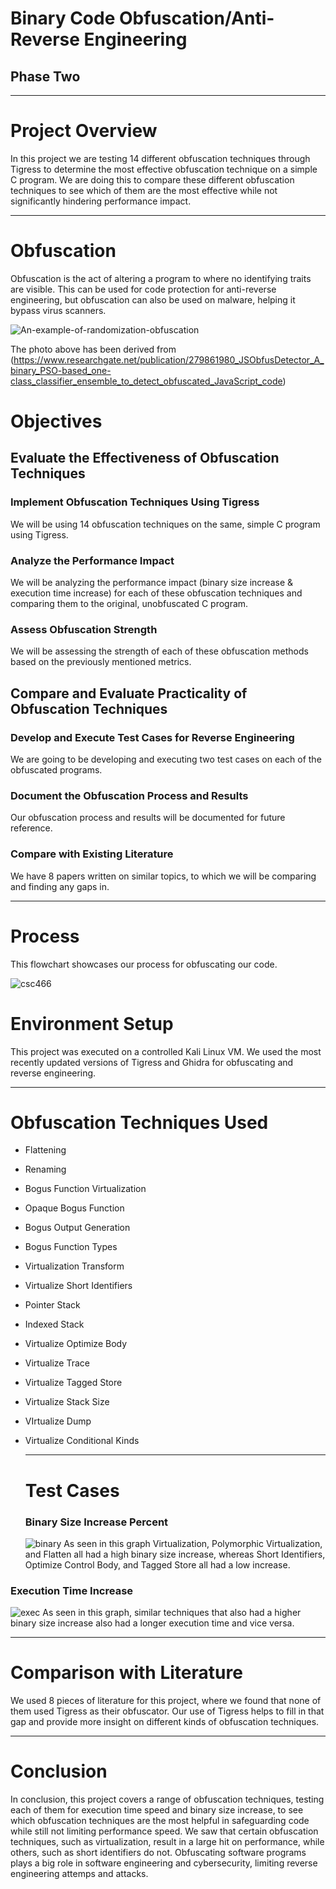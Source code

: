 # Binary Code Obfuscation/Anti-Reverse Engineering
## Phase Two

---

# Project Overview
In this project we are testing 14 different obfuscation techniques through Tigress to determine the most effective obfuscation technique on a simple C program. We are doing this to compare these different obfuscation techniques to see which of them are the most effective while not significantly hindering performance impact. 

---

# Obfuscation
Obfuscation is the act of altering a program to where no identifying traits are visible. This can be used for code protection for anti-reverse engineering, but obfuscation can also be used on malware, helping it bypass virus scanners.

![An-example-of-randomization-obfuscation](https://github.com/user-attachments/assets/3d145273-4505-4a07-9872-3d0456a1e87f)

The photo above has been derived from (https://www.researchgate.net/publication/279861980_JSObfusDetector_A_binary_PSO-based_one-class_classifier_ensemble_to_detect_obfuscated_JavaScript_code)


# Objectives
## Evaluate the Effectiveness of Obfuscation Techniques
### Implement Obfuscation Techniques Using Tigress​

We will be using 14 obfuscation techniques on the same, simple C program using Tigress. 



### Analyze the Performance Impact ​

We will be analyzing the performance impact (binary size increase & execution time increase) for each of these obfuscation techniques and comparing them to the original, unobfuscated C program. 

### Assess Obfuscation Strength 

We will be assessing the strength of each of these obfuscation methods based on the previously mentioned metrics. 

## Compare and Evaluate Practicality of Obfuscation Techniques ​

### Develop and Execute Test Cases for Reverse Engineering​

We are going to be developing and executing two test cases on each of the obfuscated programs.

### Document the Obfuscation Process and Results​

Our obfuscation process and results will be documented for future reference.

### Compare with Existing Literature ​

We have 8 papers written on similar topics, to which we will be comparing and finding any gaps in. 

---

# Process

This flowchart showcases our process for obfuscating our code. 

![csc466](https://github.com/user-attachments/assets/3c541cda-8b97-48ac-bb86-9203ca36700b)


# Environment Setup

This project was executed on a controlled Kali Linux VM. We used the most recently updated versions of Tigress and Ghidra for obfuscating and reverse engineering.

--- 

# Obfuscation Techniques Used

- Flattening
- Renaming
- Bogus Function Virtualization
- Opaque Bogus Function
- Bogus Output Generation
- Bogus Function Types
- Virtualization Transform
- Virtualize Short Identifiers
- Pointer Stack
- Indexed Stack
- Virtualize Optimize Body
- Virtualize Trace
- Virtualize Tagged Store
- Virtualize Stack Size
- VIrtualize Dump
- Virtualize Conditional Kinds

  ---

  # Test Cases
  ### Binary Size Increase Percent
  
  ![binary](https://github.com/user-attachments/assets/9bda582e-aca2-4570-b865-281bd2f2ea5f)
  As seen in this graph Virtualization, Polymorphic Virtualization, and Flatten all had a high binary size increase, whereas Short Identifiers, Optimize Control Body, and Tagged Store all had a low increase.

### Execution Time Increase

![exec](https://github.com/user-attachments/assets/fc5b7cb0-6187-464c-81be-42d62886267d)
  As seen in this graph, similar techniques that also had a higher binary size increase also had a longer execution time and vice versa.

---

# Comparison with Literature
We used 8 pieces of literature for this project, where we found that none of them used Tigress as their obfuscator. Our use of Tigress helps to fill in that gap and provide more insight on different kinds of obfuscation techniques. 

--- 

# Conclusion
In conclusion, this project covers a range of obfuscation techniques, testing each of them for execution time speed and binary size increase, to see which obfuscation techniques are the most helpful in safeguarding code while still not limiting performance speed. We saw that certain obfuscation techniques, such as virtualization, result in a large hit on performance, while others, such as short identifiers do not. Obfuscating software programs plays a big role in software engineering and cybersecurity, limiting reverse engineering attemps and attacks. 
